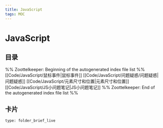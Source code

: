```yaml
---
title: JavaScript
tags: MOC
---
```

# JavaScript

## 目录



%% Zoottelkeeper: Beginning of the autogenerated index file list  %%
 [[Code/JavaScript/鼠标事件|鼠标事件]]
 [[Code/JavaScript/问题疑惑/问题疑惑|问题疑惑]]
 [[Code/JavaScript/元素尺寸和位置|元素尺寸和位置]]
 [[Code/JavaScript/JS小问题笔记|JS小问题笔记]]
%% Zoottelkeeper: End of the autogenerated index file list  %%












## 卡片

```ccard
type: folder_brief_live
```



















